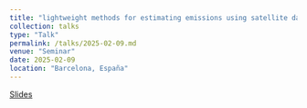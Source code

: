 ```yaml
---
title: "lightweight methods for estimating emissions using satellite data over Spain domain"
collection: talks
type: "Talk"
permalink: /talks/2025-02-09.md
venue: "Seminar"
date: 2025-02-09
location: "Barcelona, España"
---
```


[Slides](_talks/DAFA_Presentation_Andres.pdf)
